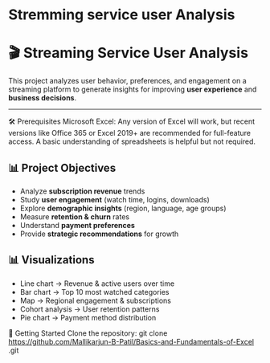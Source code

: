 # Stremming service user Analysis 

# 🎬 Streaming Service User Analysis

This project analyzes user behavior, preferences, and engagement on a streaming platform to generate insights for improving **user experience** and **business decisions**.  

---
🛠️ Prerequisites
Microsoft Excel: Any version of Excel will work, but recent versions like Office 365 or Excel 2019+ are recommended for full-feature access.
A basic understanding of spreadsheets is helpful but not required.

## 📊 Project Objectives
- Analyze **subscription revenue** trends  
- Study **user engagement** (watch time, logins, downloads)  
- Explore **demographic insights** (region, language, age groups)  
- Measure **retention & churn** rates  
- Understand **payment preferences**  
- Provide **strategic recommendations** for growth

## 📊 Visualizations
- Line chart → Revenue & active users over time  
- Bar chart → Top 10 most watched categories  
- Map → Regional engagement & subscriptions  
- Cohort analysis → User retention patterns  
- Pie chart → Payment method distribution  

🚀 Getting Started
Clone the repository:
git clone https://github.com/Mallikarjun-B-Patil/Basics-and-Fundamentals-of-Excel
.git
